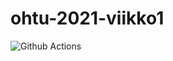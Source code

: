 # ohtu-2021-viikko1

![Github Actions](https://github.com/makeri89/ohtu-2021-viikko1/workflows/CI/badge.svg)
